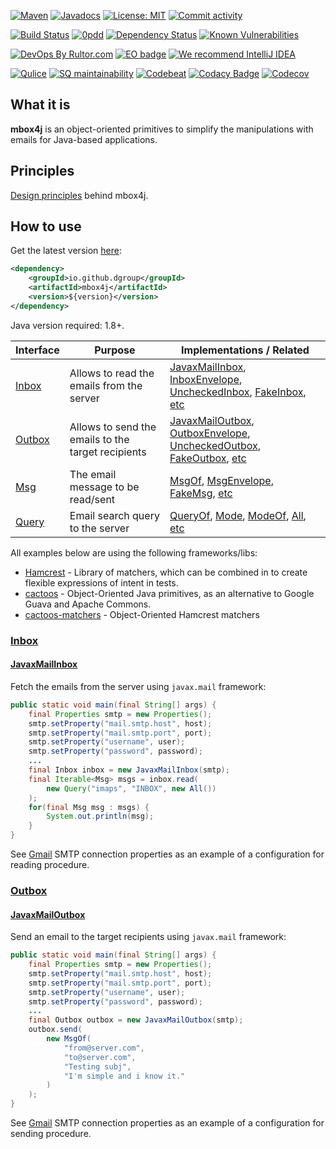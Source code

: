 [![Maven](https://img.shields.io/maven-central/v/io.github.dgroup/mbox4j.svg)](https://mvnrepository.com/artifact/io.github.dgroup/mbox4j)
[![Javadocs](http://www.javadoc.io/badge/io.github.dgroup/mbox4j.svg)](http://www.javadoc.io/doc/io.github.dgroup/mbox4j)
[![License: MIT](https://img.shields.io/github/license/mashape/apistatus.svg)](./license.txt)
[![Commit activity](https://img.shields.io/github/commit-activity/y/dgroup/mbox4j.svg?style=flat-square)](https://github.com/dgroup/mbox4j/graphs/commit-activity)

[![Build Status](https://travis-ci.org/dgroup/mbox4j.svg?branch=master&style=for-the-badge)](https://travis-ci.org/dgroup/mbox4j)
[![0pdd](http://www.0pdd.com/svg?name=dgroup/mbox4j)](http://www.0pdd.com/p?name=dgroup/mbox4j)
[![Dependency Status](https://requires.io/github/dgroup/mbox4j/requirements.svg?branch=master)](https://requires.io/github/dgroup/mbox4j/requirements/?branch=master)
[![Known Vulnerabilities](https://snyk.io/test/github/dgroup/mbox4j/badge.svg)](https://snyk.io/org/dgroup/project/58b731a9-6b07-4ccf-9044-ad305ad243e6/?tab=dependencies&vulns=vulnerable)

[![DevOps By Rultor.com](http://www.rultor.com/b/dgroup/mbox4j)](http://www.rultor.com/p/dgroup/mbox4j)
[![EO badge](http://www.elegantobjects.org/badge.svg)](http://www.elegantobjects.org/#principles)
[![We recommend IntelliJ IDEA](http://www.elegantobjects.org/intellij-idea.svg)](https://www.jetbrains.com/idea/)

[![Qulice](https://img.shields.io/badge/qulice-passed-blue.svg)](http://www.qulice.com/)
[![SQ maintainability](https://sonarcloud.io/api/project_badges/measure?project=io.github.dgroup%3Ambox4j&metric=sqale_rating)](https://sonarcloud.io/dashboard?id=io.github.dgroup%3Ambox4j)
[![Codebeat](https://codebeat.co/badges/f61cb4a4-660f-4149-bbc6-8b66fec90941)](https://codebeat.co/projects/github-com-dgroup-mbox4j-master)
[![Codacy Badge](https://api.codacy.com/project/badge/Grade/e72eb423424b4b6db9ba64aa97463206)](https://www.codacy.com/app/dgroup/mbox4j?utm_source=github.com&amp;utm_medium=referral&amp;utm_content=dgroup/mbox4j&amp;utm_campaign=Badge_Grade)
[![Codecov](https://codecov.io/gh/dgroup/mbox4j/branch/master/graph/badge.svg?token=Pqdeao3teI)](https://codecov.io/gh/dgroup/mbox4j)

## What it is
**mbox4j** is an object-oriented primitives to simplify the manipulations with emails for Java-based applications.

## Principles
[Design principles](http://www.elegantobjects.org#principles) behind mbox4j.

## How to use
Get the latest version [here](https://github.com/dgroup/mbox4j/releases):

```xml
<dependency>
    <groupId>io.github.dgroup</groupId>
    <artifactId>mbox4j</artifactId>
    <version>${version}</version>
</dependency>
```

Java version required: 1.8+.

Interface           | Purpose                                               | Implementations / Related                    
--------------------|-------------------------------------------------------|---------------------------
[Inbox](#inbox)     | Allows to read the emails from the server             | [JavaxMailInbox](src/main/java/io/github/dgroup/mbox4j/inbox/javax/JavaxMailInbox.java), [InboxEnvelope](src/main/java/io/github/dgroup/mbox4j/inbox/InboxEnvelope.java), [UncheckedInbox](src/main/java/io/github/dgroup/mbox4j/inbox/UncheckedInbox.java), [FakeInbox](src/main/java/io/github/dgroup/mbox4j/inbox/FakeInbox.java), [etc](src/main/java/io/github/dgroup/mbox4j/inbox)                            
[Outbox](#outbox)   | Allows to send the emails to the target recipients    | [JavaxMailOutbox](src/main/java/io/github/dgroup/mbox4j/outbox/javax/JavaxMailInboxTest.java), [OutboxEnvelope](src/main/java/io/github/dgroup/mbox4j/outbox/OutboxEnvelope.java), [UncheckedOutbox](src/main/java/io/github/dgroup/mbox4j/outbox/UncheckedOutbox.java), [FakeOutbox](src/main/java/io/github/dgroup/mbox4j/outbox/FakeOutbox.java), [etc](src/main/java/io/github/dgroup/mbox4j/outbox)                    
[Msg](#msg)         | The email message to be read/sent                     | [MsgOf](src/main/java/io/github/dgroup/mbox4j/msg/MsgOf.java), [MsgEnvelope](src/main/java/io/github/dgroup/mbox4j/msg/MsgEnvelope.java), [FakeMsg](src/main/java/io/github/dgroup/mbox4j/msg/FakeMsg.java), [etc](src/main/java/io/github/dgroup/mbox4j/msg)
[Query](#query)     | Email search query to the server                      | [QueryOf](src/main/java/io/github/dgroup/mbox4j/query/QueryOf.java), [Mode](src/main/java/io/github/dgroup/mbox4j/query/mode/Mode.java), [ModeOf](src/main/java/io/github/dgroup/mbox4j/query/mode/ModeOf.java), [All](src/main/java/io/github/dgroup/mbox4j/query/mode/All.java), [etc](src/main/java/io/github/dgroup/mbox4j/query)            

All examples below are using the following frameworks/libs:
 - [Hamcrest](https://github.com/hamcrest/JavaHamcrest) - Library of matchers, which can be combined in to create flexible expressions of intent in tests.
 - [cactoos](https://github.com/yegor256/cactoos) - Object-Oriented Java primitives, as an alternative to Google Guava and Apache Commons.
 - [cactoos-matchers](https://github.com/yegor256/cactoos) - Object-Oriented Hamcrest matchers

### [Inbox](src/main/java/io/github/dgroup/mbox4j/Inbox.java)
#### [JavaxMailInbox](src/main/java/io/github/dgroup/mbox4j/inbox/javax/JavaxMailInbox.java)
Fetch the emails from the server using `javax.mail` framework:
```java
public static void main(final String[] args) {
    final Properties smtp = new Properties();
    smtp.setProperty("mail.smtp.host", host);
    smtp.setProperty("mail.smtp.port", port);
    smtp.setProperty("username", user);
    smtp.setProperty("password", password);
    ...
    final Inbox inbox = new JavaxMailInbox(smtp);
    final Iterable<Msg> msgs = inbox.read(
        new Query("imaps", "INBOX", new All())
    );
    for(final Msg msg : msgs) {
        System.out.println(msg);
    }
}
```
See [Gmail](src/test/java/io/github/dgroup/mbox4j/GmailSmtpProperties.java) SMTP connection properties as an example of a configuration for reading procedure.
### [Outbox](src/main/java/io/github/dgroup/mbox4j/Outbox.java)
#### [JavaxMailOutbox](src/main/java/io/github/dgroup/mbox4j/outbox/javax/JavaxMailInboxTest.java)
Send an email to the target recipients using `javax.mail` framework:
```java
public static void main(final String[] args) {
    final Properties smtp = new Properties();
    smtp.setProperty("mail.smtp.host", host);
    smtp.setProperty("mail.smtp.port", port);
    smtp.setProperty("username", user);
    smtp.setProperty("password", password);
    ...
    final Outbox outbox = new JavaxMailOutbox(smtp);
    outbox.send(
        new MsgOf(
            "from@server.com", 
            "to@server.com", 
            "Testing subj", 
            "I'm simple and i know it."
        )
    );
}
```
See [Gmail](src/test/java/io/github/dgroup/mbox4j/GmailSmtpProperties.java) SMTP connection properties as an example of a configuration for sending procedure. 